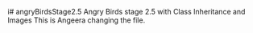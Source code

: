 i# angryBirdsStage2.5
Angry Birds stage 2.5 with Class Inheritance and Images
This is Angeera changing the file.
